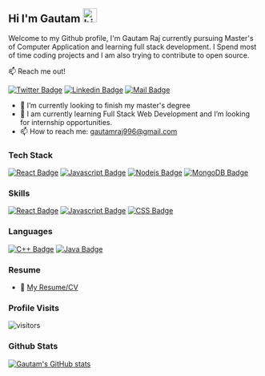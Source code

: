 ## Hi I'm Gautam <img src="https://user-images.githubusercontent.com/1303154/88677602-1635ba80-d120-11ea-84d8-d263ba5fc3c0.gif" width="28px" height="28px" alt="hi">

Welcome to my Github profile, I'm Gautam Raj currently pursuing Master's of Computer Application and learning full stack development. I Spend most of time coding projects and I am also trying to contribute to open source.

:mailbox: Reach me out!

[![Twitter Badge](https://img.shields.io/badge/-@grajdev12-1ca0f1?style=flat&labelColor=1ca0f1&logo=twitter&logoColor=white&link=https://twitter.com/Ipenywis)](https://twitter.com/grajdev12)  [![Linkedin Badge](https://img.shields.io/badge/-grajdev12-0e76a8?style=flat&labelColor=0e76a8&logo=linkedin&logoColor=white)](https://www.linkedin.com/in/grajdev12/) [![Mail Badge](https://img.shields.io/badge/-gautamraj996-c0392b?style=flat&labelColor=c0392b&logo=gmail&logoColor=white)](mailto:gautamraj996@gmail.com)


- 🔭 I’m currently looking to finish my master's degree
- 🤔 I am currently learning Full Stack Web Development and I’m looking for internship opportunities.
- 📫 How to reach me: gautamraj996@gmail.com
  

### Tech Stack

[![React Badge](https://img.shields.io/badge/-React-61DBFB?style=for-the-badge&labelColor=black&logo=react&logoColor=61DBFB)](#) [![Javascript Badge](https://img.shields.io/badge/-Javascript-F0DB4F?style=for-the-badge&labelColor=black&logo=javascript&logoColor=F0DB4F)](#)  [![Nodejs Badge](https://img.shields.io/badge/-Nodejs-3C873A?style=for-the-badge&labelColor=black&logo=node.js&logoColor=3C873A)](#) [![MongoDB Badge](https://img.shields.io/badge/MongoDB-%234ea94b.svg?style=for-the-badge&logo=mongodb&logoColor=white)](#)


### Skills

[![React Badge](https://img.shields.io/badge/HTML5-E34F26?style=for-the-badge&logo=html5&logoColor=white)](#) [![Javascript Badge](https://img.shields.io/badge/-Javascript-F0DB4F?style=for-the-badge&labelColor=black&logo=javascript&logoColor=F0DB4F)](#)  [![CSS Badge](https://img.shields.io/badge/CSS3-1572B6?style=for-the-badge&logo=css3&logoColor=white)](#) 

### Languages

[![C++ Badge](https://img.shields.io/badge/C%2B%2B-00599C?style=for-the-badge&logo=c%2B%2B&logoColor=white)](#) [![Java Badge](https://img.shields.io/badge/Java-ED8B00?style=for-the-badge&logo=openjdk&logoColor=white)](#) 


### Resume
- :paperclip: [My Resume/CV](https://github.com/ipenywis/ipenywis/blob/master/resumes/resume%20v1.0.pdf)


### Profile Visits 

![visitors](https://visitor-badge.glitch.me/badge?page_id=GautamRaj-12.GautamRaj-12)

### Github Stats

[![Gautam's GitHub stats](https://github-readme-stats.vercel.app/api?username=GautamRaj-12)](https://github.com/anuraghazra/github-readme-stats)

